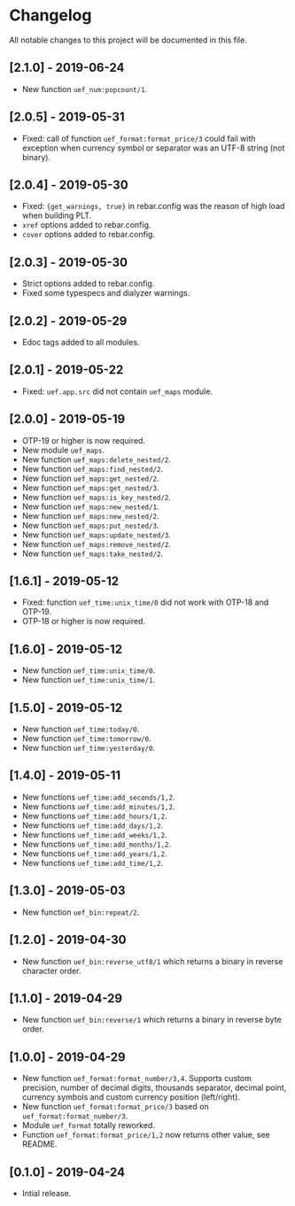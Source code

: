 # Changelog

All notable changes to this project will be documented in this file.

## [2.1.0] - 2019-06-24

- New function `uef_num:popcount/1`.

## [2.0.5] - 2019-05-31

- Fixed: call of function `uef_format:format_price/3` could fail with exception when currency symbol or separator was an UTF-8 string (not binary).

## [2.0.4] - 2019-05-30

- Fixed: `{get_warnings, true}` in rebar.config was the reason of high load when building PLT.
- `xref` options added to rebar.config.
- `cover` options added to rebar.config.

## [2.0.3] - 2019-05-30

- Strict options added to rebar.config.
- Fixed some typespecs and dialyzer warnings.

## [2.0.2] - 2019-05-29

- Edoc tags added to all modules.

## [2.0.1] - 2019-05-22

- Fixed: `uef.app.src` did not contain `uef_maps` module.

## [2.0.0] - 2019-05-19

- OTP-19 or higher is now required.
- New module `uef_maps`.
- New function `uef_maps:delete_nested/2`.
- New function `uef_maps:find_nested/2`.
- New function `uef_maps:get_nested/2`.
- New function `uef_maps:get_nested/3`.
- New function `uef_maps:is_key_nested/2`.
- New function `uef_maps:new_nested/1`.
- New function `uef_maps:new_nested/2`.
- New function `uef_maps:put_nested/3`.
- New function `uef_maps:update_nested/3`.
- New function `uef_maps:remove_nested/2`.
- New function `uef_maps:take_nested/2`.

## [1.6.1] - 2019-05-12

- Fixed: function `uef_time:unix_time/0` did not work with OTP-18 and OTP-19.
- OTP-18 or higher is now required.

## [1.6.0] - 2019-05-12

- New function `uef_time:unix_time/0`.
- New function `uef_time:unix_time/1`.

## [1.5.0] - 2019-05-12

- New function `uef_time:today/0`.
- New function `uef_time:tomorrow/0`.
- New function `uef_time:yesterday/0`.

## [1.4.0] - 2019-05-11

- New functions `uef_time:add_seconds/1,2`.
- New functions `uef_time:add_minutes/1,2`.
- New functions `uef_time:add_hours/1,2`.
- New functions `uef_time:add_days/1,2`.
- New functions `uef_time:add_weeks/1,2`.
- New functions `uef_time:add_months/1,2`.
- New functions `uef_time:add_years/1,2`.
- New functions `uef_time:add_time/1,2`.

## [1.3.0] - 2019-05-03

- New function `uef_bin:repeat/2`.

## [1.2.0] - 2019-04-30

- New function `uef_bin:reverse_utf8/1` which returns a binary in reverse character order.

## [1.1.0] - 2019-04-29

- New function `uef_bin:reverse/1` which returns a binary in reverse byte order.

## [1.0.0] - 2019-04-29

- New function `uef_format:format_number/3,4`. Supports custom precision, number of decimal digits, thousands separator, decimal point, currency symbols and custom currency position (left/right).
- New function `uef_format:format_price/3` based on `uef_format:format_number/3`.
- Module `uef_format` totally reworked.
- Function `uef_format:format_price/1,2` now returns other value, see README.

## [0.1.0] - 2019-04-24

- Intial release.

